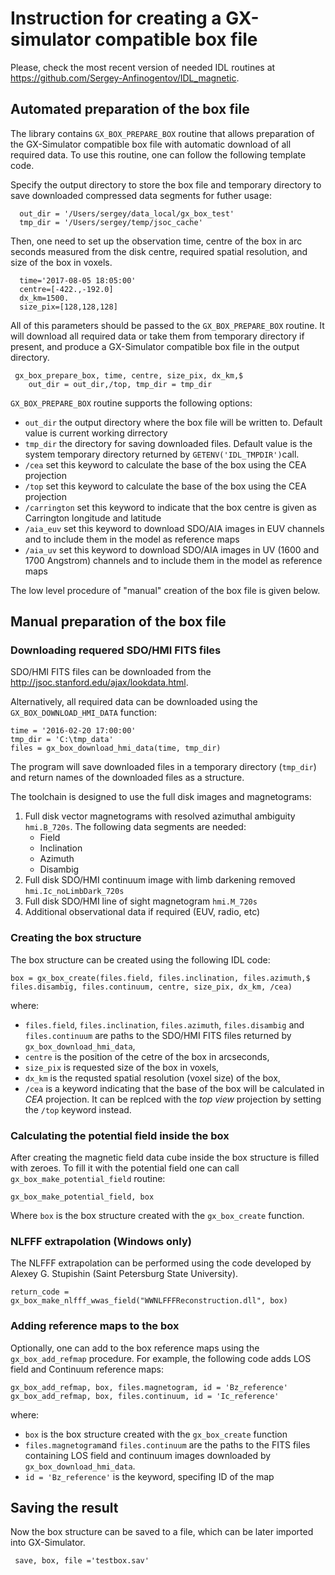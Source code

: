 # Instruction for creating a GX-simulator compatible box file
Please, check the most recent version of needed IDL routines at https://github.com/Sergey-Anfinogentov/IDL_magnetic.

## Automated preparation of the box file

The library contains `GX_BOX_PREPARE_BOX` routine that allows preparation of the GX-Simulator compatible box file with automatic download of all required data. To use this routine, one can follow the following template code.

Specify the output directory to store the box file and temporary directory to save downloaded compressed data segments for futher usage:
```idl
  out_dir = '/Users/sergey/data_local/gx_box_test'
  tmp_dir = '/Users/sergey/temp/jsoc_cache'
```
Then, one need to set up the observation time, centre of the box in arc seconds measured from the disk centre, required spatial resolution, and size of the box in voxels.
```idl
  time='2017-08-05 18:05:00'
  centre=[-422.,-192.0]
  dx_km=1500.
  size_pix=[128,128,128]
```

All of this parameters should be passed to the  `GX_BOX_PREPARE_BOX` routine. It will download all required data or take them from temporary directory if present, and produce a GX-Simulator compatible box file in the output directory.
```idl
 gx_box_prepare_box, time, centre, size_pix, dx_km,$
    out_dir = out_dir,/top, tmp_dir = tmp_dir
```
 `GX_BOX_PREPARE_BOX` routine supports the following options:

- `out_dir` the output directory where the box file will be written to. Default value is current working dirrectory
- `tmp_dir` the directory for saving downloaded files. Default value is the system temporary directory returned by `GETENV('IDL_TMPDIR')`call. 
- `/cea` set this keyword to calculate the base of the box using the CEA projection
- `/top` set this keyword to calculate the base of the box using the CEA projection
- `/carrington` set this keyword to indicate that the box centre is given as Carrington longitude and latitude
- `/aia_euv` set this keyword to download SDO/AIA images in EUV channels and to include them in the model as reference maps
- `/aia_uv` set this keyword to download SDO/AIA images in UV (1600 and 1700 Angstrom) channels and to include them in the model as reference maps

The low level procedure of "manual" creation of the box file is given below.

## Manual preparation of the box file

### Downloading requered SDO/HMI FITS files

SDO/HMI FITS files can be downloaded from the http://jsoc.stanford.edu/ajax/lookdata.html. 

Alternatively, all required data can be downloaded using the `GX_BOX_DOWNLOAD_HMI_DATA` function: 

```idl
time = '2016-02-20 17:00:00'
tmp_dir = 'C:\tmp_data'
files = gx_box_download_hmi_data(time, tmp_dir)
```

The program will save downloaded files in a temporary directory (`tmp_dir`) and return names of the downloaded files as a structure. 

The toolchain is designed to use the full disk images and magnetograms:

1. Full disk vector magnetograms with resolved azimuthal ambiguity `hmi.B_720s`. The following data segments are needed:
   * Field
   * Inclination
   * Azimuth
   * Disambig
2. Full disk SDO/HMI continuum image with limb darkening removed `hmi.Ic_noLimbDark_720s`
3. Full disk SDO/HMI line of sight magnetogram `hmi.M_720s`
4. Additional observational data if required (EUV, radio, etc)

### Creating the box structure
The box structure can be created using the following IDL code:
```idl
box = gx_box_create(files.field, files.inclination, files.azimuth,$
files.disambig, files.continuum, centre, size_pix, dx_km, /cea)
```
where:
* `files.field`, `files.inclination`, `files.azimuth`, `files.disambig` and  `files.continuum` are paths to the SDO/HMI FITS files returned by `gx_box_download_hmi_data`, 
* `centre` is the position of the cetre of the box in arcseconds,
* `size_pix` is requested size of the box in voxels,
* `dx_km` is the requsted spatial resolution (voxel size) of the box,
* `/cea` is a keyword indicating that the base of the box will be calculated in *CEA* projection. It can be replced with the *top view* projection by setting the `/top` keyword instead.

### Calculating the potential field inside the box
After creating the magnetic field data cube inside the box structure is filled with zeroes. To fill it with the potential field one can call `gx_box_make_potential_field` routine:
```IDL
gx_box_make_potential_field, box
```
Where `box` is the box structure created with the `gx_box_create` function.

### NLFFF extrapolation (Windows only)

The NLFFF extrapolation can be performed using the code developed by Alexey G. Stupishin (Saint Petersburg State University).

```idl
return_code = gx_box_make_nlfff_wwas_field("WWNLFFFReconstruction.dll", box)
```



### Adding reference maps to the box
Optionally, one can add to the box reference maps using the `gx_box_add_refmap` procedure. For example, the following code adds LOS field and Continuum  reference maps:
```IDL
gx_box_add_refmap, box, files.magnetogram, id = 'Bz_reference'
gx_box_add_refmap, box, files.continuum, id = 'Ic_reference'
```
where:
* `box` is the box structure created with the `gx_box_create` function
* `files.magnetogram`and `files.continuum` are the paths to the FITS files containing LOS field and continuum images downloaded by  `gx_box_download_hmi_data`.
* `id = 'Bz_reference'` is the keyword, specifing ID of the map

## Saving the result
Now the box structure  can be saved to a file, which can be later imported into GX-Simulator.
```IDL
 save, box, file ='testbox.sav'
```
